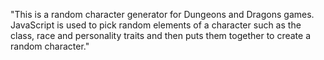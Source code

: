 "This is a random character generator for Dungeons and Dragons games. JavaScript is used to pick random elements of a character such as the class, race and personality traits and then puts them together to create a random character." 
